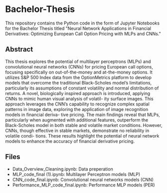 # Bachelor-Thesis
This repository contains the Python code in the form of Jupyter Notebooks for the Bachelor Thesis titled "Neural Network Applications in Financial Derivatives: Optimizing European Call Option Pricing with MLPs and CNNs."

## Abstract
This thesis explores the potential of multilayer perceptrons (MLPs) and convolutional neural networks (CNNs) for pricing European call options, focusing specifically on out-of-the-money and at-the-money options. It utilizes S&P 500 Index data from the OptionMetrics platform to develop models that overcome the traditional Black-Scholes model’s limitations, particularly its assumptions of constant volatility and normal distribution of returns. A novel, biologically inspired approach is introduced, applying CNNs to mimic human visual analysis of volatil- ity surface images. This approach leverages the CNN’s capability to recognize complex spatial patterns in image data, exploring the application of image recognition models in financial deriva- tive pricing. The main findings reveal that MLPs, particularly when augmented with additional features, outperform the Black-Scholes model in both stable and volatile market conditions. However, CNNs, though effective in stable markets, demonstrate no reliability in volatile condi- tions. These results highlight the potential of neural network models to enhance the accuracy of financial derivative pricing.

## Files
- Data_Overview_Cleaning.ipynb:     Data preperation 
- MLP_code_final (1).ipynb:         Multilayer Perceptron models (MLP)
- CNN_code_final.ipynb:             Convolutional neural networks models (CNN)
- Performance_MLP_code_final.ipynb: Performance MLP models (PER)

